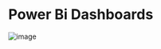 # Power Bi Dashboards
![image](https://github.com/TaberNater96/Dashboards/assets/127979108/bf35b633-ca8b-45fc-ad03-8eaea2affc0e)

